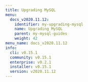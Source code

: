 ```yaml
---
title: Upgrading MySQL
menu:
  docs_v2020.11.12:
    identifier: my-upgrading-mysql
    name: Upgrading MySQL
    parent: my-mysql-guides
    weight: 42
menu_name: docs_v2020.11.12
info:
  cli: v0.15.1
  community: v0.15.1
  enterprise: v0.2.1
  installer: v0.15.1
  version: v2020.11.12
---
```


